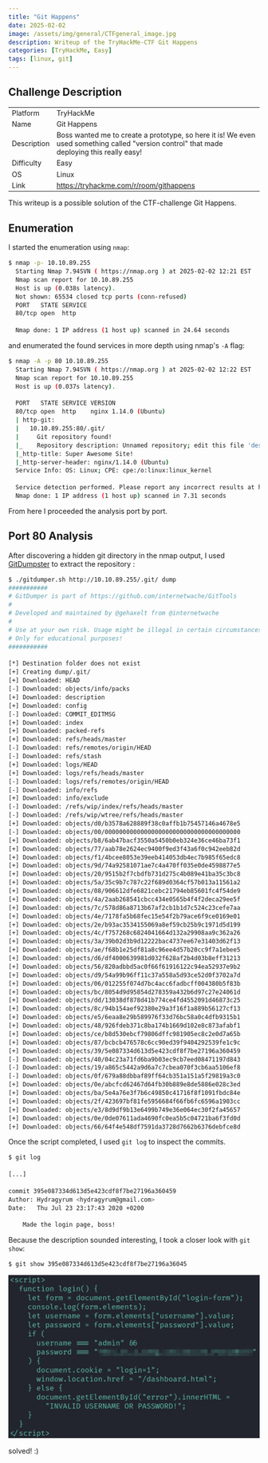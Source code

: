 ```yaml
---
title: "Git Happens"
date: 2025-02-02
image: /assets/img/general/CTFgeneral_image.jpg
description: Writeup of the TryHackMe-CTF Git Happens
categories: [TryHackMe, Easy]
tags: [linux, git]
---
```


## Challenge Description
<center>
<table>
  <tr>
    <td>Platform</td>
    <td>TryHackMe</td>
  </tr>
  <tr>
    <td>Name</td>
    <td>Git Happens</td>
  </tr>
  <tr>
    <td>Description</td>
    <td>Boss wanted me to create a prototype, so here it is! We even used something called "version control" that made deploying this really easy!</td>
  </tr>
  <tr>
    <td>Difficulty</td>
    <td>Easy</td>
  </tr>
  <tr>
    <td>OS</td>
    <td>Linux</td>
  </tr>
  <tr>
    <td>Link</td>
    <td><a href="https://tryhackme.com/r/room/githappens">https://tryhackme.com/r/room/githappens</a></td>
  </tr>
</table>
</center>

This writeup is a possible solution of the CTF-challenge Git Happens.  

## Enumeration
I started the enumeration using `nmap`:
```bash
$ nmap -p- 10.10.89.255                             
  Starting Nmap 7.94SVN ( https://nmap.org ) at 2025-02-02 12:21 EST
  Nmap scan report for 10.10.89.255
  Host is up (0.038s latency).
  Not shown: 65534 closed tcp ports (conn-refused)
  PORT   STATE SERVICE
  80/tcp open  http

  Nmap done: 1 IP address (1 host up) scanned in 24.64 seconds
```
and enumerated the found services in more depth using nmap's `-A` flag:
```bash
$ nmap -A -p 80 10.10.89.255
  Starting Nmap 7.94SVN ( https://nmap.org ) at 2025-02-02 12:22 EST
  Nmap scan report for 10.10.89.255
  Host is up (0.037s latency).

  PORT   STATE SERVICE VERSION
  80/tcp open  http    nginx 1.14.0 (Ubuntu)
  | http-git: 
  |   10.10.89.255:80/.git/
  |     Git repository found!
  |_    Repository description: Unnamed repository; edit this file 'description' to name the...
  |_http-title: Super Awesome Site!
  |_http-server-header: nginx/1.14.0 (Ubuntu)
  Service Info: OS: Linux; CPE: cpe:/o:linux:linux_kernel

  Service detection performed. Please report any incorrect results at https://nmap.org/submit/ .
  Nmap done: 1 IP address (1 host up) scanned in 7.31 seconds
```
From here I proceeded the analysis port by port.

## Port 80 Analysis

After discovering a hidden git directory in the nmap output, I used <a href="https://github.com/internetwache/GitTools/blob/master/Dumper/gitdumper.sh">GitDumpster</a> to extract the repository :

```bash
$ ./gitdumper.sh http://10.10.89.255/.git/ dump
###########
# GitDumper is part of https://github.com/internetwache/GitTools
#
# Developed and maintained by @gehaxelt from @internetwache
#
# Use at your own risk. Usage might be illegal in certain circumstances. 
# Only for educational purposes!
###########

[*] Destination folder does not exist
[+] Creating dump/.git/
[+] Downloaded: HEAD
[-] Downloaded: objects/info/packs
[+] Downloaded: description
[+] Downloaded: config
[-] Downloaded: COMMIT_EDITMSG
[+] Downloaded: index
[+] Downloaded: packed-refs
[+] Downloaded: refs/heads/master
[-] Downloaded: refs/remotes/origin/HEAD
[-] Downloaded: refs/stash
[+] Downloaded: logs/HEAD
[+] Downloaded: logs/refs/heads/master
[-] Downloaded: logs/refs/remotes/origin/HEAD
[-] Downloaded: info/refs
[+] Downloaded: info/exclude
[-] Downloaded: /refs/wip/index/refs/heads/master
[-] Downloaded: /refs/wip/wtree/refs/heads/master
[+] Downloaded: objects/d0/b3578a628889f38c0affb1b75457146a4678e5
[-] Downloaded: objects/00/00000000000000000000000000000000000000
[+] Downloaded: objects/b8/6ab47bacf3550a5450b0eb324e36ce46ba73f1
[+] Downloaded: objects/77/aab78e2624ec9400f9ed3f43a6f0c942eeb82d
[+] Downloaded: objects/f1/4bcee8053e39eeb414053db4ec7b985f65edc8
[+] Downloaded: objects/9d/74a92581071ae7c4a470ff035e0de4598877e5
[+] Downloaded: objects/20/9515b2f7cbdfb731d275c4b089e41ba35c3bc8
[+] Downloaded: objects/5a/35c9b7c787c22f689d0364cf57b013a11561a2
[+] Downloaded: objects/08/906612dfe6821cebc21794eb85601fc4f54de9
[+] Downloaded: objects/4a/2aab268541cbcc434e0565b4f4f2deca29ee5f
[+] Downloaded: objects/7c/578d86a8713b67af2cb1b1d7c524c23cefe7aa
[+] Downloaded: objects/4e/7178fa5b68fec15e54f2b79ace6f9ce0169e01
[+] Downloaded: objects/2e/b93ac3534155069a8ef59cb25b9c1971d5d199
[+] Downloaded: objects/4c/f757268c6824041664d132a29908aa9c362a26
[+] Downloaded: objects/3a/39b02d3b9d12222bac4737ee67e31403d62f13
[+] Downloaded: objects/ae/f68b1e25df81a8c96ee4d57b20cc9f7a1ebee5
[+] Downloaded: objects/d6/df4000639981d032f628af2b4d03b8eff31213
[+] Downloaded: objects/56/820adbbd5ac0f66f61916122c94ea52937e9b2
[+] Downloaded: objects/d9/54a99b96ff11c37a558a5d93ce52d0f3702a7d
[+] Downloaded: objects/06/012255f074d7bc4acc6fadbcff004380b5f83b
[+] Downloaded: objects/bc/8054d9d95854d278359a432b6d97c27e24061d
[+] Downloaded: objects/dd/13038df878d41b774ce4fd4552091d46873c25
[+] Downloaded: objects/8c/94b154aef92380e29a3f16f1a889b56127cf13
[+] Downloaded: objects/e5/6eaa8e29b589976f33d76bc58a0c4dfb9315b1
[+] Downloaded: objects/48/926fdeb371c8ba174b1669d102e8c873afabf1
[+] Downloaded: objects/ce/b8d530ebcf79806dffc981905ec8c2e0d7a65b
[+] Downloaded: objects/87/bcbcb476578c6cc90ed39f9404292539fe1c9c
[+] Downloaded: objects/39/5e087334d613d5e423cdf8f7be27196a360459
[-] Downloaded: objects/40/04c23a71fd6ba9b03ec9cb7eed08471197d843
[-] Downloaded: objects/19/a865c5442a9d6a7c7cbea070f3cb6aa5106ef8
[-] Downloaded: objects/0f/679a88dbbaf89ff64cb351a151a5f29819a3c0
[+] Downloaded: objects/0e/abcfcd62467d64fb30b889e8de5886e028c3ed
[+] Downloaded: objects/ba/5e4a76e3f7b6c49850c41716f8f1091fbdc84e
[+] Downloaded: objects/2f/423697bf81fe5956684f66fb6fc6596a1903cc
[+] Downloaded: objects/e3/8d9df9b13e6499b749e36e064ec30f2fa45657
[+] Downloaded: objects/0e/0de07611ada4690fc0ea5b5c04721ba6f3fd0d
[+] Downloaded: objects/66/64f4e548df7591da3728d7662b6376debfce8d
```

Once the script completed, I used `git log` to inspect the commits.
```bash
$ git log

[...]

commit 395e087334d613d5e423cdf8f7be27196a360459
Author: Hydragyrum <hydragyrum@gmail.com>
Date:   Thu Jul 23 23:17:43 2020 +0200

    Made the login page, boss!

```

Because the description sounded interesting, I took a closer look with `git show`:

```bash
$ git show 395e087334d613d5e423cdf8f7be27196a36045
```

![Source Code of the Commit](/assets/img/tryhackme/GitHappens/thm_githappens_1.jpg)

solved! :)
